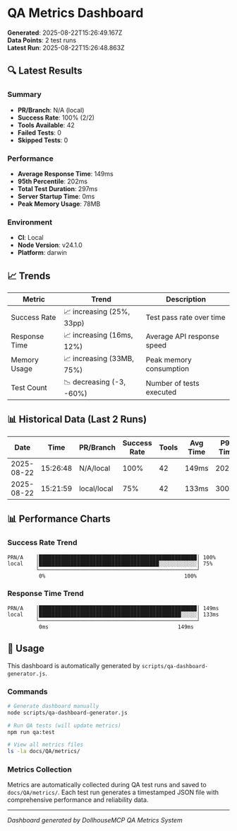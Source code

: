 # QA Metrics Dashboard

**Generated**: 2025-08-22T15:26:49.167Z  
**Data Points**: 2 test runs  
**Latest Run**: 2025-08-22T15:26:48.863Z

## 🔍 Latest Results

### Summary
- **PR/Branch**: N/A (local)
- **Success Rate**: 100% (2/2)
- **Tools Available**: 42
- **Failed Tests**: 0
- **Skipped Tests**: 0

### Performance
- **Average Response Time**: 149ms
- **95th Percentile**: 202ms
- **Total Test Duration**: 297ms
- **Server Startup Time**: 0ms
- **Peak Memory Usage**: 78MB

### Environment
- **CI**: Local
- **Node Version**: v24.1.0
- **Platform**: darwin

## 📈 Trends

| Metric | Trend | Description |
|--------|-------|-------------|
| Success Rate | 📈 increasing (25%, 33pp) | Test pass rate over time |
| Response Time | 📈 increasing (16ms, 12%) | Average API response speed |
| Memory Usage | 📈 increasing (33MB, 75%) | Peak memory consumption |
| Test Count | 📉 decreasing (-3, -60%) | Number of tests executed |

## 📊 Historical Data (Last 2 Runs)

| Date | Time | PR/Branch | Success Rate | Tools | Avg Time | P95 Time | Tests | Failed | Memory |
|------|------|-----------|-------------|-------|----------|----------|-------|---------|---------|
| 2025-08-22 | 15:26:48 | N/A/local | 100% | 42 | 149ms | 202ms | 2 | 0 | 78MB |
| 2025-08-22 | 15:21:59 | local/local | 75% | 42 | 133ms | 300ms | 5 | 1 | 44MB |

## 📊 Performance Charts

### Success Rate Trend
```
PRN/A    │██████████████████████████████████████████████████│ 100%
local    │██████████████████████████████████████░░░░░░░░░░░░│ 75%
         └──────────────────────────────────────────────────┘
          0%                                            100%
```

### Response Time Trend
```
PRN/A    │██████████████████████████████████████████████████│ 149ms
local    │█████████████████████████████████████████████░░░░░│ 133ms
         └──────────────────────────────────────────────────┘
          0ms                                         149ms
```

## 🔧 Usage

This dashboard is automatically generated by `scripts/qa-dashboard-generator.js`.

### Commands
```bash
# Generate dashboard manually
node scripts/qa-dashboard-generator.js

# Run QA tests (will update metrics)
npm run qa:test

# View all metrics files
ls -la docs/QA/metrics/
```

### Metrics Collection
Metrics are automatically collected during QA test runs and saved to `docs/QA/metrics/`. Each test run generates a timestamped JSON file with comprehensive performance and reliability data.

---
*Dashboard generated by DollhouseMCP QA Metrics System*
